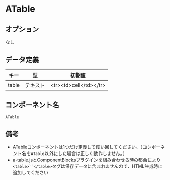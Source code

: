 # ATable

## オプション

なし

## データ定義

| キー  | 型 | 初期値 |
| ----- | ------- | ------- |
| table | テキスト | &lt;tr&gt;&lt;td&gt;cell&lt;/td&gt;&lt;/tr&gt; |

## コンポーネント名

`ATable`

## 備考

- ATableコンポーネントは1つだけ定義して使い回してください。（コンポーネント名を`ATable`以外にした場合は正しく動作しません。）
- a-table.jsとComponentBlocksプラグインを組み合わせる時の都合により`<table>``</table>`タグは保存データに含まれませんので、HTML生成時に追加してください
